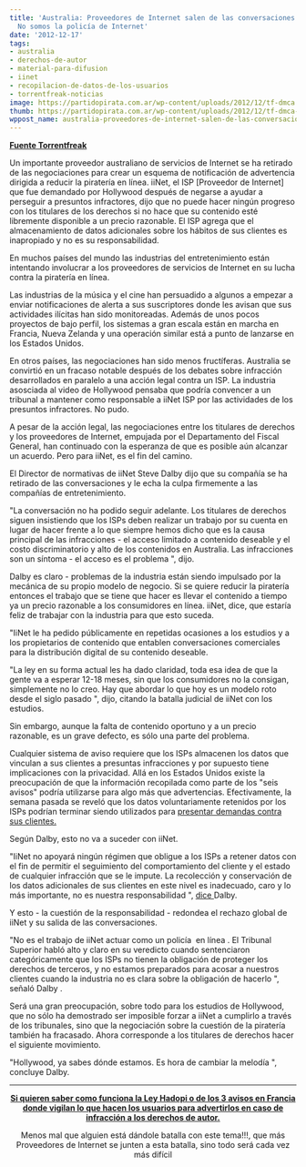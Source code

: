 ```yaml
---
title: 'Australia: Proveedores de Internet salen de las conversaciones anti-Piratería:
  No somos la policía de Internet'
date: '2012-12-17'
tags:
- australia
- derechos-de-autor
- material-para-difusion
- iinet
- recopilacion-de-datos-de-los-usuarios
- torrentfreak-noticias
image: https://partidopirata.com.ar/wp-content/uploads/2012/12/tf-dmca.png
thumb: https://partidopirata.com.ar/wp-content/uploads/2012/12/tf-dmca-150x150.png
wppost_name: australia-proveedores-de-internet-salen-de-las-conversaciones-anti-pirateria-no-somos-la-policia-de-internet
---
```


<strong><a href="https://torrentfreak.com/isp-walks-out-of-piracy-talks-were-not-the-internet-police-121217/" target="_blank">Fuente Torrentfreak</a></strong>

Un importante proveedor australiano de servicios de Internet se ha retirado de las negociaciones para crear un esquema de notificación de advertencia dirigida a reducir la piratería en línea. iiNet, el ISP [Proveedor de Internet] que fue demandado por Hollywood después de negarse a ayudar a perseguir a presuntos infractores, dijo que no puede hacer ningún progreso con los titulares de los derechos si no hace que su contenido esté libremente disponible a un precio razonable. El ISP agrega que el almacenamiento de datos adicionales sobre los hábitos de sus clientes es inapropiado y no es su responsabilidad.

En muchos países del mundo las industrias del entretenimiento están intentando involucrar a los proveedores de servicios de Internet en su lucha contra la piratería en línea.

Las industrias de la música y el cine han persuadido a algunos a empezar a enviar notificaciones de alerta a sus suscriptores donde les avisan que sus actividades ilícitas han sido monitoreadas. Además de unos pocos proyectos de bajo perfil, los sistemas a gran escala están en marcha en Francia, Nueva Zelanda y una operación similar está a punto de lanzarse en los Estados Unidos.

En otros países, las negociaciones han sido menos fructíferas. Australia se convirtió en un fracaso notable después de los debates sobre infracción desarrollados en paralelo a una acción legal contra un ISP. La industria asosciada al video de Hollywood pensaba que podría convencer a un tribunal a mantener como responsable a iiNet ISP por las actividades de los presuntos infractores. No pudo.

A pesar de la acción legal, las negociaciones entre los titulares de derechos y los proveedores de Internet, empujada por el Departamento del Fiscal General, han continuado con la esperanza de que es posible aún alcanzar un acuerdo. Pero para iiNet, es el fin del camino.

El Director de normativas de iiNet Steve Dalby dijo que su compañía se ha retirado de las conversaciones y le echa la culpa firmemente a las compañías de entretenimiento.

"La conversación no ha podido seguir adelante. Los titulares de derechos siguen insistiendo que los ISPs deben realizar un trabajo por su cuenta en lugar de hacer frente a lo que siempre hemos dicho que es la causa principal de las infracciones - el acceso limitado a contenido deseable y el costo discriminatorio y alto de los contenidos en Australia. Las infracciones son un síntoma - el acceso es el problema ", dijo.

Dalby es claro - problemas de la industria están siendo impulsado por la mecánica de su propio modelo de negocio. Si se quiere reducir la piratería entonces el trabajo que se tiene que hacer es llevar el contenido a tiempo ya un precio razonable a los consumidores en línea. iiNet, dice, que estaría feliz de trabajar con la industria para que esto suceda.

"IiNet le ha pedido públicamente en repetidas ocasiones a los estudios y a los propietarios de contenido que entablen conversaciones comerciales para la distribución digital de su contenido deseable.

"La ley en su forma actual les ha dado claridad, toda esa idea de que la gente va a esperar 12-18 meses, sin que los consumidores no la consigan, simplemente no lo creo. Hay que abordar lo que hoy es un modelo roto desde el siglo pasado ", dijo, citando la batalla judicial de iiNet con los estudios.

Sin embargo, aunque la falta de contenido oportuno y a un precio razonable, es un grave defecto, es sólo una parte del problema.

Cualquier sistema de aviso requiere que los ISPs almacenen los datos que vinculan a sus clientes a presuntas infracciones y por supuesto tiene implicaciones con la privacidad. Allá en los Estados Unidos existe la preocupación de que la información recopilada como parte de los "seis avisos" podría utilizarse para algo más que advertencias. Efectivamente, la semana pasada se reveló que los datos voluntariamente retenidos por los ISPs podrían terminar siendo utilizados para <a href="http://torrentfreak.com/six-strikes-scheme-may-lead-to-lawsuits-against-pirates-121212/">presentar demandas contra sus clientes. </a>

Según Dalby, esto no va a suceder con iiNet.

"IiNet no apoyará ningún régimen que obligue a los ISPs a retener datos con el fin de permitir el seguimiento del comportamiento del cliente y el estado de cualquier infracción que se le impute. La recolección y conservación de los datos adicionales de sus clientes en este nivel es inadecuado, caro y lo más importante, no es nuestra responsabilidad ", <a href="http://blog.iinet.net.au/iinet-withdraws-notice-notice-scheme/">dice </a> Dalby.

Y esto - la cuestión de la responsabilidad - redondea el rechazo global de iiNet y su salida de las conversaciones.

"No es el trabajo de iiNet actuar como un policía  en línea . El Tribunal Superior habló alto y claro en su veredicto cuando sentenciaron categóricamente que los ISPs no tienen la obligación de proteger los derechos de terceros, y no estamos preparados para acosar a nuestros clientes cuando la industria no es clara sobre la obligación de hacerlo ", señaló Dalby .

Será una gran preocupación, sobre todo para los estudios de Hollywood, que no sólo ha demostrado ser imposible forzar a iiNet a cumplirlo a través de los tribunales, sino que la negociación sobre la cuestión de la piratería también ha fracasado. Ahora corresponde a los titulares de derechos hacer el siguiente movimiento.

"Hollywood, ya sabes dónde estamos. Es hora de cambiar la melodía ", concluye Dalby.

<hr />
<p style="text-align: center;"><strong><a href="https://partidopirata.com.ar/2648/ahora-que-se-viene-la-criminalizacion-como-es-hadopi-en-francia-podcast"> Si quieren saber como funciona la Ley Hadopi o de los 3 avisos en Francia donde vigilan lo que hacen los usuarios para advertirlos en caso de infracción a los derechos de autor.</a></strong></p>
<p style="text-align: center;">
Menos mal que alguien está dándole batalla con este tema!!!, que más Proveedores de Internet se junten a esta batalla, sino todo será cada vez más difícil</p>
